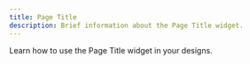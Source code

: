 ```yaml
---
title: Page Title
description: Brief information about the Page Title widget.
---
```


Learn how to use the Page Title widget in your designs.
